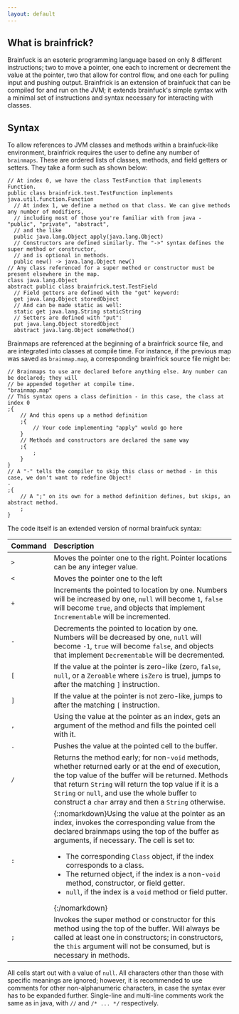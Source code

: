 ```yaml
---
layout: default
---
```


## What is brainfrick?

Brainfuck is an esoteric programming language based on only 8 different instructions; two to move a pointer, one each to increment or decrement the value at the pointer, two that allow for control flow, and one each for pulling input and pushing output. Brainfrick is an extension of brainfuck that can be compiled for and run on the JVM; it extends brainfuck's simple syntax with a minimal set of instructions and syntax necessary for interacting with classes.

## Syntax

To allow references to JVM classes and methods within a brainfuck-like environment, brainfrick requires the user to define any number of `brainmaps`.
These are ordered lists of classes, methods, and field getters or setters. They take a form such as shown below:
```brainmap
// At index 0, we have the class TestFunction that implements Function.
public class brainfrick.test.TestFunction implements java.util.function.Function
  // At index 1, we define a method on that class. We can give methods any number of modifiers,
  // including most of those you're familiar with from java - "public", "private", "abstract",
  // and the like
  public java.lang.Object apply(java.lang.Object)
  // Constructors are defined similarly. The "->" syntax defines the super method or constructor,
  // and is optional in methods.
  public new() -> java.lang.Object new()
// Any class referenced for a super method or constructor must be present elsewhere in the map.
class java.lang.Object
abstract public class brainfrick.test.TestField
  // Field getters are defined with the "get" keyword:
  get java.lang.Object storedObject
  // And can be made static as well:
  static get java.lang.String staticString
  // Setters are defined with "put":
  put java.lang.Object storedObject
  abstract java.lang.Object someMethod()
```

Brainmaps are referenced at the beginning of a brainfrick source file, and are integrated into classes at compile time. For instance, if the previous
map was saved as `brainmap.map`, a corresponding brainfrick source file might be:
```brainfrick
// Brainmaps to use are declared before anything else. Any number can be declared; they will
// be appended together at compile time.
"brainmap.map"
// This syntax opens a class definition - in this case, the class at index 0
;{
    // And this opens up a method definition
    ;{
        // Your code implementing "apply" would go here
    }
    // Methods and constructors are declared the same way
    ;{
        ;
    }
}
// A "-" tells the compiler to skip this class or method - in this case, we don't want to redefine Object!
-
;{
    // A ";" on its own for a method definition defines, but skips, an abstract method.
    ;
}
```

The code itself is an extended version of normal brainfuck syntax:

| Command | Description                                                                                                                                                                                                                                                                                                                                                                                                                       |
| :-------| :------------------------------------------------------------------------------------------ |
| `>`     | Moves the pointer one to the right. Pointer locations can be any integer value. |
| `<`     | Moves the pointer one to the left |
| `+`     | Increments the pointed to location by one. Numbers will be increased by one, `null` will become `1`, `false` will become `true`, and objects that implement `Incrementable` will be incremented. |
| `-`     | Decrements the pointed to location by one. Numbers will be decreased by one, `null` will become `-1`, `true` will become `false`, and objects that implement `Decrementable` will be decremented. |
| `[`     | If the value at the pointer is zero-like (zero, `false`, `null`, or a `Zeroable` where `isZero` is true), jumps to after the matching `]` instruction. |
| `]`     | If the value at the pointer is not zero-like, jumps to after the matching `[` instruction. |
| `,`     | Using the value at the pointer as an index, gets an argument of the method and fills the pointed cell with it. |
| `.`     | Pushes the value at the pointed cell to the buffer. |
| `/`     | Returns the method early; for non-`void` methods, whether returned early or at the end of execution, the top value of the buffer will be returned. Methods that return `String` will return the top value if it is a `String` or `null`, and use the whole buffer to construct a `char` array and then a `String` otherwise. |
| `:`     | {::nomarkdown}Using the value at the pointer as an index, invokes the corresponding value from the declared brainmaps using the top of the buffer as arguments, if necessary. The cell is set to:<br><ul><li>The corresponding <code>Class</code> object, if the index corresponds to a class. <li>The returned object, if the index is a non-`void` method, constructor, or field getter. <li><code>null</code>, if the index is a <code>void</code> method or field putter.</ul>{:/nomarkdown} |
| `;`     | Invokes the super method or constructor for this method using the top of the buffer. Will always be called at least one in constructors; in constructors, the `this` argument will not be consumed, but is necessary in methods.                                                                                                                                                                                                  |

All cells start out with a value of `null`. All characters other than those with specific meanings are ignored; however, it is recommended to use comments for other non-alphanumeric characters, in case the syntax ever has to be expanded further. Single-line and multi-line comments work the same as in java, with `//` and `/* ... */` respectively.
